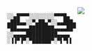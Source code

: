 <div style="display:flex; flex-direction:columns; ">
 <code>
░░▄█▀▀▀░░░░░░░░▀▀▀█▄
▄███▄▄░░▀▄██▄▀░░▄▄███▄
▀██▄▄▄▄████████▄▄▄▄██▀
░░▄▄▄▄██████████▄▄▄▄
░▐▐▀▐▀░▀██████▀░▀▌▀▌▌
</code>

<a href="#">
 <img align="right" src="https://github-readme-stats.vercel.app/api/top-langs/?username=adamniem&layout=compact&theme=codeSTACKr">
</a>

</div>
